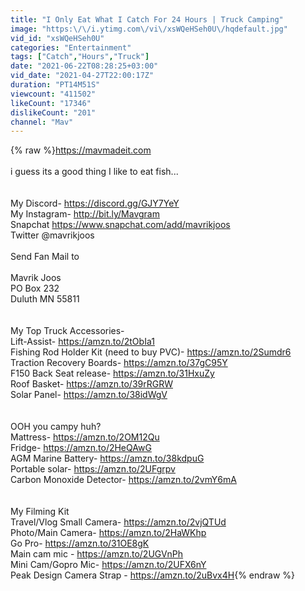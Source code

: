 ```yaml
---
title: "I Only Eat What I Catch For 24 Hours | Truck Camping"
image: "https:\/\/i.ytimg.com\/vi\/xsWQeHSeh0U\/hqdefault.jpg"
vid_id: "xsWQeHSeh0U"
categories: "Entertainment"
tags: ["Catch","Hours","Truck"]
date: "2021-06-22T08:28:25+03:00"
vid_date: "2021-04-27T22:00:17Z"
duration: "PT14M51S"
viewcount: "411502"
likeCount: "17346"
dislikeCount: "201"
channel: "Mav"
---
```

{% raw %}<a rel="nofollow" target="blank" href="https://mavmadeit.com">https://mavmadeit.com</a><br /><br />i guess its a good thing I like to eat fish...<br /><br /><br />My Discord- <a rel="nofollow" target="blank" href="https://discord.gg/GJY7YeY">https://discord.gg/GJY7YeY</a><br />My Instagram- <a rel="nofollow" target="blank" href="http://bit.ly/Mavgram">http://bit.ly/Mavgram</a><br />Snapchat <a rel="nofollow" target="blank" href="https://www.snapchat.com/add/mavrikjoos">https://www.snapchat.com/add/mavrikjoos</a><br />Twitter @mavrikjoos<br /><br />Send Fan Mail to <br /><br />Mavrik Joos<br />PO Box 232<br />Duluth MN 55811<br /><br /><br />My Top Truck Accessories-<br />Lift-Assist- <a rel="nofollow" target="blank" href="https://amzn.to/2tObIa1">https://amzn.to/2tObIa1</a><br />Fishing Rod Holder Kit (need to buy PVC)- <a rel="nofollow" target="blank" href="https://amzn.to/2Sumdr6">https://amzn.to/2Sumdr6</a><br />Traction Recovery Boards- <a rel="nofollow" target="blank" href="https://amzn.to/37gC95Y">https://amzn.to/37gC95Y</a><br />F150 Back Seat release- <a rel="nofollow" target="blank" href="https://amzn.to/31HxuZy">https://amzn.to/31HxuZy</a><br />Roof Basket- <a rel="nofollow" target="blank" href="https://amzn.to/39rRGRW">https://amzn.to/39rRGRW</a><br />Solar Panel- <a rel="nofollow" target="blank" href="https://amzn.to/38idWgV">https://amzn.to/38idWgV</a><br /><br /><br />OOH you campy huh?<br />Mattress- <a rel="nofollow" target="blank" href="https://amzn.to/2OM12Qu">https://amzn.to/2OM12Qu</a><br />Fridge- <a rel="nofollow" target="blank" href="https://amzn.to/2HeQAwG">https://amzn.to/2HeQAwG</a><br />AGM Marine Battery- <a rel="nofollow" target="blank" href="https://amzn.to/38kdpuG">https://amzn.to/38kdpuG</a><br />Portable solar- <a rel="nofollow" target="blank" href="https://amzn.to/2UFgrpv">https://amzn.to/2UFgrpv</a><br />Carbon Monoxide Detector- <a rel="nofollow" target="blank" href="https://amzn.to/2vmY6mA">https://amzn.to/2vmY6mA</a><br /><br /><br />My Filming Kit<br />Travel/Vlog Small Camera- <a rel="nofollow" target="blank" href="https://amzn.to/2vjQTUd">https://amzn.to/2vjQTUd</a><br />Photo/Main Camera- <a rel="nofollow" target="blank" href="https://amzn.to/2HaWKhp">https://amzn.to/2HaWKhp</a><br />Go Pro- <a rel="nofollow" target="blank" href="https://amzn.to/31OE8gK">https://amzn.to/31OE8gK</a><br />Main cam mic - <a rel="nofollow" target="blank" href="https://amzn.to/2UGVnPh">https://amzn.to/2UGVnPh</a><br />Mini Cam/Gopro Mic- <a rel="nofollow" target="blank" href="https://amzn.to/2UFX6nY">https://amzn.to/2UFX6nY</a><br />Peak Design Camera Strap - <a rel="nofollow" target="blank" href="https://amzn.to/2uBvx4H">https://amzn.to/2uBvx4H</a>{% endraw %}

